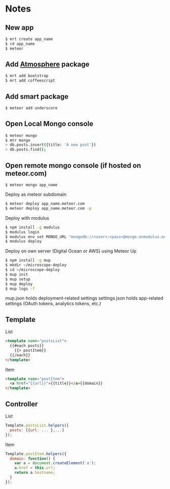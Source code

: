 Notes
===

New app
---
```sh
$ mrt create app_name
$ cd app_name
$ meteor
```

Add [Atmosphere](https://atmosphere.meteor.com/) package
---
```sh
$ mrt add bootstrap
$ mrt add coffeescript
```

Add smart package
---
```sh
$ meteor add underscore
```

Open Local Mongo console
---
```sh
$ meteor mongo
$ mtr mongo
> db.posts.insert({title: 'A new post'})
> db.posts.find();
```

Open remote mongo console (if hosted on meteor.com)
---
```
$ meteor mongo app_name
```

Deploy as meteor subdomain
```sh
$ meteor deploy app_name.meteor.com
$ meteor deploy app_name.meteor.com -p
```

Deploy with modulus
```sh
$ npm install -g modulus
$ modulus login
$ modulus env set MONGO_URL "mongodb://<user>:<pass>@mongo.onmodulus.net:27017/<database_name>"
$ modulus deploy
```

Deploy on own server (Digital Ocean or AWS) using Meteor Up
```sh
$ npm install -g mup
$ mkdir ~/microscope-deploy
$ cd ~/microscope-deploy
$ mup init
$ mup setup
$ mup deploy
$ mup logs -f
```
mup.json holds deployment-related settings
settings.json holds app-related settings (OAuth tokens, analytics tokens, etc.)

Template
---
List
```html
<template name="postsList">
  {{#each posts}}
    {{> postItem}}
  {{/each}}
</template>
```

Item
```html
<template name="postItem">
  <a href="{{url}}">{{title}}</a>{{domain}}
</template>
```

Controller
---
List
```js
Template.postsList.helpers({
  posts: [{url: ... },...]
});
```

Item
```js
Template.postItem.helpers({
  domain: function() {
    var a = document.createElement('a');
    a.href = this.url;
    return a.hostname;
  }
});
```



